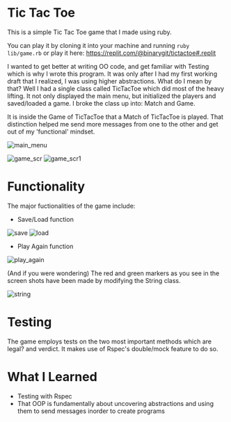# Tic Tac Toe

This is a simple Tic Tac Toe game that I made using ruby.

You can play it by cloning it into your machine and running `ruby lib/game.rb` or play it here: https://replit.com/@binarygit/tictactoe#.replit

I wanted to get better at writing OO code, and get familiar with Testing which is why I wrote this program. 
It was only after I had my first working draft that I realized, I was using higher abstractions. What do I mean by that? Well I had a single class called TicTacToe which did most of the heavy lifting. It not only displayed the main menu, but initialized the players and saved/loaded a game. I broke the class up into: Match and Game.

It is inside the Game of TicTacToe that a Match of TicTacToe is played. That distinction helped me send more messages from one to the other and get out of my 'functional' mindset.

![main_menu](https://user-images.githubusercontent.com/87677429/143662036-03277437-4053-4b7b-8701-f87a650016ac.png)


![game_scr](https://user-images.githubusercontent.com/87677429/143662112-1afdba2a-08f9-4bba-ab2e-d5ba00b010c4.png) 
![game_scr1](https://user-images.githubusercontent.com/87677429/143662202-9579481d-0bf5-4c96-96c3-d63e100bba5a.png)

# Functionality

The major fuctionalities of the game include:

* Save/Load function

![save](https://user-images.githubusercontent.com/87677429/144435405-c398354d-24e6-46f5-b362-abfe60b24108.gif)
![load](https://user-images.githubusercontent.com/87677429/144435517-9b8737d2-87cb-4526-8d7a-536c65d50a19.gif)

* Play Again function

![play_again](https://user-images.githubusercontent.com/87677429/144435559-a058cd04-8d04-48a1-9333-ada3a9aec54a.gif)

(And if you were wondering) The red and green markers as you see in the screen shots have been made by modifying the String class.

![string](https://user-images.githubusercontent.com/87677429/143662936-4fb7467b-1622-428e-bb29-3817582888c8.png)

# Testing

The game employs tests on the two most important methods which are legal? and verdict. It makes use of Rspec's double/mock feature to do so.

# What I Learned
* Testing with Rspec 
* That OOP is fundamentally about uncovering abstractions and using them to send messages inorder to create programs






